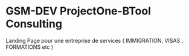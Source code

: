 # GSM-DEV ProjectOne-BTool Consulting
 
Landing Page pour une entreprise de services ( IMMIGRATION, VISAS , FORMATIONS etc )
